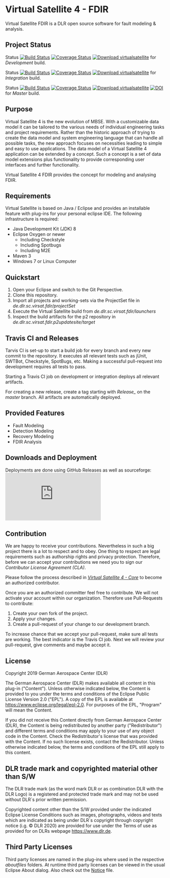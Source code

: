 # Virtual Satellite 4 - FDIR

Virtual Satellite FDIR is a DLR open source software for fault modeling & analysis.

## Project Status

Status 
[![Build Status](https://github.com/virtualsatellite/VirtualSatellite4-FDIR/workflows/Build/badge.svg?branch=development)](https://travis-ci.com/virtualsatellite/VirtualSatellite4-FDIR) 
[![Coverage Status](https://codecov.io/gh/virtualsatellite/VirtualSatellite4-FDIR/branch/development/graph/badge.svg)](https://codecov.io/gh/virtualsatellite/VirtualSatellite4-FDIR) 
[![Download virtualsatellite](https://img.shields.io/sourceforge/dt/virtualsatellite.svg)](https://sourceforge.net/projects/virtualsatellite/files/development/) 
for *Development* build.


Status 
[![Build Status](https://github.com/virtualsatellite/VirtualSatellite4-FDIR/workflows/Build/badge.svg?branch=integration)](https://travis-ci.com/virtualsatellite/VirtualSatellite4-FDIR) 
[![Coverage Status](https://codecov.io/gh/virtualsatellite/VirtualSatellite4-FDIR/branch/integration/graph/badge.svg)](https://codecov.io/gh/virtualsatellite/VirtualSatellite4-FDIR) 
[![Download virtualsatellite](https://img.shields.io/sourceforge/dt/virtualsatellite.svg)](https://sourceforge.net/projects/virtualsatellite/files/integration/) 
for *Integration* build.

Status 
[![Build Status](https://github.com/virtualsatellite/VirtualSatellite4-FDIR/workflows/Build/badge.svg?branch=master)](https://travis-ci.com/virtualsatellite/VirtualSatellite4-FDIR) 
[![Coverage Status](https://codecov.io/gh/virtualsatellite/VirtualSatellite4-FDIR/branch/master/graph/badge.svg)](https://codecov.io/gh/virtualsatellite/VirtualSatellite4-FDIR) 
[![Download virtualsatellite](https://img.shields.io/sourceforge/dt/virtualsatellite.svg)](https://sourceforge.net/projects/virtualsatellite/files/release/) 
[![DOI](https://zenodo.org/badge/192903036.svg)](https://zenodo.org/badge/latestdoi/192903036)
for *Master* build.


## Purpose

Virtual Satellite 4 is the new evolution of MBSE. With a customizable data model it can be tailored to the various needs of individual engineering tasks and project requirements. Rather than the historic approach of trying to create the data model and system engineering language that can handle all possible tasks, the new approach focuses on necessities leading to simple and easy to use applications. The data model of a Virtual Satellite 4 application can be extended by a concept. Such a concept is a set of data model extensions plus functionality to provide corresponding user interfaces and further functionality.

Virtual Satellite 4 FDIR provides the concept for modeling and analysing FDIR. 

## Requirements 

Virtual Satellite is based on Java / Eclipse and provides an installable feature with plug-ins for your personal eclipse IDE. The following infrastructure is required:
 - Java Development Kit (JDK) 8
 - Eclipse Oxygen or newer
   - Including Checkstyle
   - Including Spotbugs
   - Including M2E
 - Maven 3
 - Windows 7 or Linux Computer

## Quickstart

1. Open your Eclipse and switch to the Git Perspective.
2. Clone this repository.
3. Import all projects and working-sets via the ProjectSet file in _de.dlr.sc.virsat.fdir/projectSet_
6. Execute the Virtual Satellite build from _de.dlr.sc.virsat.fdir/launchers_
7. Inspect the build artifacts for the p2 repository in _de.dlr.sc.virsat.fdir.p2updatesite/target_

## Travis CI and Releases

Tarvis CI is set-up to start a build job for every branch and every new commit to the repository. It executes all relevant tests such as jUnit, SWTBot, Checkstyle, SpotBugs, etc. Making a successful pull-request into development requires all tests to pass.

Starting a Travis CI job on development or integration deploys all relevant artifacts.

For creating a new release, create a tag starting with *Release_* on the *master* branch. All artifacts are automatically deployed.

## Provided Features

- Fault Modeling
- Detection Modeling
- Recovery Modeling
- FDIR Analysis

## Downloads and Deployment

Deployments are done using GitHub Releases as well as sourceforge: [![Download virtualsatellite](https://sourceforge.net/sflogo.php?type=13&group_id=3065053)](https://sourceforge.net/projects/virtualsatellite/files/)

## Contribution

We are happy to receive your contributions. Nevertheless in such a big project there is a lot to respect and to obey. 
One thing to respect are legal requirements such as authorship rights and privacy protection. 
Therefore, before we can accept your contributions we need you to sign our *Contributor License Agreement (CLA)*.

Please follow the process described in *[Virtual Satellite 4 - Core](https://github.com/virtualsatellite/VirtualSatellite4-Core)* to become an authorized contributor. 

Once you are an authorized committer feel free to contribute. We will not activate your account within our organization. Therefore use Pull-Requests to contribute:

1. Create your own fork of the project.
2. Apply your changes.
3. Create a pull-request of your change to our development branch.

To increase chance that we accept your pull-request, make sure all tests are working. The best indicator is the Travis CI job. Next we will review your pull-request, give comments and maybe accept it.

## License

Copyright 2019 German Aerospace Center (DLR)

The German Aerospace Center (DLR) makes available all content in this plug-in ("Content").  Unless otherwise indicated below, the Content is provided to you under the terms and conditions of the Eclipse Public License Version 2.0 ("EPL").  A copy of the EPL is available at https://www.eclipse.org/legal/epl-2.0. For purposes of the EPL, "Program" will mean the Content.

If you did not receive this Content directly from German Aerospace Center (DLR), the Content is being redistributed by another party ("Redistributor") and different terms and conditions may apply to your use of any object code in the Content.  Check the Redistributor's license that was provided with the Content.  If no such license exists, contact the Redistributor.  Unless otherwise indicated below, the terms and conditions of the EPL still apply to this content.<p>

## DLR trade mark and copyrighted material other than S/W

The DLR trade mark (as the word mark DLR or as combination DLR with the DLR Logo) is a registered and protected trade mark and may not be used without DLR´s prior written permission. 

Copyrighted content other than the S/W provided under the indicated Eclipse License Conditions such as images, photographs, videos and texts which are indicated as being under DLR´s copyright through copyright notice (i.g. © DLR 2020) are provided for use under the Terms of use as provided for on DLRs webpage <https://www.dlr.de>.

## Third Party Licenses

Third party licenses are named in the plug-ins where used in the respective _aboutfiles_ folders. At runtime third party licenses can be viewed in the usual Eclipse About dialog. Also check out the [Notice](NOTICE.md) file.
